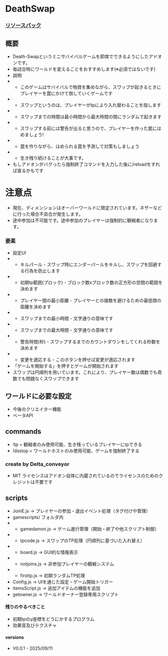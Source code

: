 # DeathSwap
### [リソースパック](https://github.com/TVnoob/D_S-RE)
## 概要
- Death-Swapというミニサバイバルゲームを即席でできるようにしたアドオンです。
- 毎試合時にワールドを変えることをおすすめします(※必須ではないです)
- 説明
- - このゲームはサバイバルで物資を集めながら、スワップが起きるときにプレイヤーを罠にかけて倒していくゲームです
- - スワップというのは、プレイヤーがtpにより入れ替わることを指します
- - スワップまでの時間は最小時間から最大時間の間にランダムで起きます
- - スワップする前には警告が出ると思うので、プレイヤーを作った罠にはめましょう!
- - 罠を作りながら、はめられる罠を予測して対策もしましょう
- - 生き残り続けることが大事です。
- もしアドオンがバグったら強制終了コマンドを入力した後に/reloadをすれば直るかもです
# 注意点
- 現在、ディメンションはオーバーワールドに限定されています。ネザーなどに行った場合不具合が発生します。
- 途中参加は不可能です。途中参加のプレイヤーは強制的に観戦者になります。
### 要素
- 設定UI
- - キルパール - スワップ時にエンダーパールをキルし、スワップを回避する行為を防止します
- - 初期tp範囲(ブロック) - ブロック数xブロック数の正方形の空間の範囲を決めます
- - プレイヤー間の最小距離 - プレイヤーとの接敵を避けるための最低限の距離を決めます
- - スワップまでの最小時間 - 文字通りの意味です
- - スワップまでの最大時間 - 文字通りの意味です
- - 警告時間(秒) - スワップするまでのカウントダウンをしてくれる秒数を決めます
- - 変更を適応する - このボタンを押せば変更が適応されます
- 「ゲームを開始する」を押すとゲームが開始されます
- スワップは円順列を用いています。これにより、プレイヤー数は偶数でも奇数でも問題なくスワップできます
## ワールドに必要な設定
- 今後のクリエイター機能
- ベータAPI
## commands
- !tp = 観戦者のみ使用可能、生き残っているプレイヤーにtpできる
- !dsstop = ワールドホストのみ使用可能、ゲームを強制終了する
### create by Delta_conveyor
- MIT ライセンスはアドオン自体に内蔵されているのでライセンスのためのクレジットは不要です
## scripts
- JoinE.js → プレイヤーの参加・退出イベント処理（タグ付けや管理）
- gamescripts/ フォルダ内
- - gamedamon.js → ゲーム進行管理（開始・終了や他スクリプト制御）
- - tpcode.js → スワップのTP処理（円順列に基づいた入れ替え）
- - board.js → GUI的な情報表示
- - notjoins.js → 非参加プレイヤーの観戦システム
- - firsttp.js → 初期ランダムTP処理
- Config.js → UIを通じた設定・ゲーム開始トリガー
- itemsScript.js → 追加アイテムの機能を追加
- getowner.js → ワールドオーナー登録専用スクリプト

#### 残りのやるべきこと
- 初期tpのy座標をどうにかするプログラム
- 効果音及びテクスチャ

#### versions
- V0.0.1 - 2025/09/11